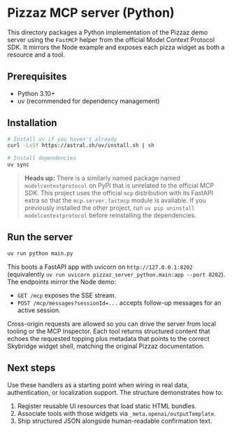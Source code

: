 # Pizzaz MCP server (Python)

This directory packages a Python implementation of the Pizzaz demo server using the `FastMCP` helper from the official Model Context Protocol SDK. It mirrors the Node example and exposes each pizza widget as both a resource and a tool.

## Prerequisites

- Python 3.10+
- uv (recommended for dependency management)

## Installation

```bash
# Install uv if you haven't already
curl -LsSf https://astral.sh/uv/install.sh | sh

# Install dependencies
uv sync
```

> **Heads up:** There is a similarly named package named `modelcontextprotocol`
> on PyPI that is unrelated to the official MCP SDK. This project uses the
> official `mcp` distribution with its FastAPI extra so that the
> `mcp.server.fastmcp` module is available. If you previously installed the
> other project, run `uv pip uninstall modelcontextprotocol` before reinstalling
> the dependencies.

## Run the server

```bash
uv run python main.py
```

This boots a FastAPI app with uvicorn on `http://127.0.0.1:8202` (equivalently `uv run uvicorn pizzaz_server_python.main:app --port 8202`). The endpoints mirror the Node demo:

- `GET /mcp` exposes the SSE stream.
- `POST /mcp/messages?sessionId=...` accepts follow-up messages for an active session.

Cross-origin requests are allowed so you can drive the server from local tooling or the MCP Inspector. Each tool returns structured content that echoes the requested topping plus metadata that points to the correct Skybridge widget shell, matching the original Pizzaz documentation.

## Next steps

Use these handlers as a starting point when wiring in real data, authentication, or localization support. The structure demonstrates how to:

1. Register reusable UI resources that load static HTML bundles.
2. Associate tools with those widgets via `_meta.openai/outputTemplate`.
3. Ship structured JSON alongside human-readable confirmation text.
